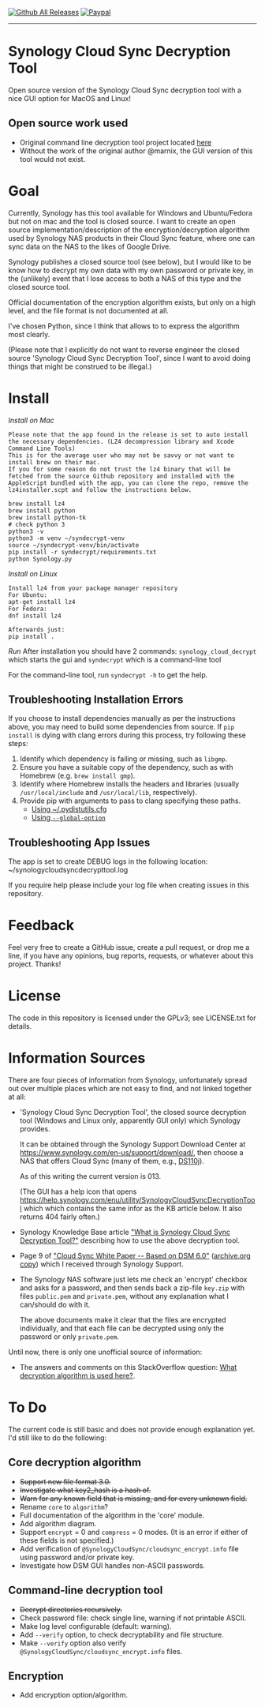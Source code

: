 [![Github All Releases](https://img.shields.io/github/downloads/anojht/synology-cloud-sync-decrypt-tool/total.svg)](https://github.com/anojht/synology-cloud-sync-decrypt-tool)
[![Paypal](https://img.shields.io/badge/paypal-donate-yellow.svg)](https://paypal.me/Anojh)

---

# Synology Cloud Sync Decryption Tool

Open source version of the Synology Cloud Sync decryption tool with a nice GUI option for MacOS and Linux!

## Open source work used

- Original command line decryption tool project located [here](https://github.com/marnix/synology-decrypt)
- Without the work of the original author @marnix, the GUI version of this tool would not exist.

# Goal

Currently, Synology has this tool available for Windows and Ubuntu/Fedora but not on mac and the tool is closed source.
I want to create an open source implementation/description of the encryption/decryption
algorithm used by Synology NAS products in their Cloud Sync feature, where one
can sync data on the NAS to the likes of Google Drive.

Synology publishes a closed source tool (see below), but I would like to be
know how to decrypt my own data with my own password or private key, in the
(unlikely) event that I lose access to both a NAS of this type and the closed
source tool.

Official documentation of the encryption algorithm exists, but only on a high
level, and the file format is not documented at all.

I've chosen Python, since I think that allows to to express the algorithm most
clearly.

(Please note that I explicitly do not want to reverse engineer the closed
source 'Synology Cloud Sync Decryption Tool', since I want to avoid doing
things that might be construed to be illegal.)

# Install

_Install on Mac_

```
Please note that the app found in the release is set to auto install the necessary dependencies. (LZ4 decompression library and Xcode Command Line Tools)
This is for the average user who may not be savvy or not want to install brew on their mac.
If you for some reason do not trust the lz4 binary that will be fetched from the source Github repository and installed with the AppleScript bundled with the app, you can clone the repo, remove the lz4installer.scpt and follow the instructions below.

brew install lz4
brew install python
brew install python-tk
# check python 3
python3 -v
python3 -m venv ~/syndecrypt-venv
source ~/syndecrypt-venv/bin/activate
pip install -r syndecrypt/requirements.txt
python Synology.py
```

_Install on Linux_

```
Install lz4 from your package manager repository
For Ubuntu:
apt-get install lz4
For Fedora:
dnf install lz4

Afterwards just:
pip install .
```

_Run_
After installation you should have 2 commands:
`synology_cloud_decrypt` which starts the gui
and `syndecrypt` which is a command-line tool

For the command-line tool, run `syndecrypt -h` to get the help.

## Troubleshooting Installation Errors

If you choose to install dependencies manually as per the instructions above, you may need to build some dependencies from source. If `pip install` is dying with clang errors during this process, try following these steps:

1. Identify which dependency is failing or missing, such as `libgmp`.
2. Ensure you have a suitable copy of the dependency, such as with Homebrew (e.g. `brew install gmp`).
3. Identify where Homebrew installs the headers and libraries (usually `/usr/local/include` and `/usr/local/lib`, respectively).
4. Provide pip with arguments to pass to clang specifying these paths.
   - [Using ~/.pydistutils.cfg](https://stackoverflow.com/a/19253719)
   - [Using `--global-option`](https://stackoverflow.com/a/28981343)

## Troubleshooting App Issues

The app is set to create DEBUG logs in the following location: ~/synologycloudsyncdecrypttool.log

If you require help please include your log file when creating issues in this repository.

# Feedback

Feel very free to create a GitHub issue, create a pull request, or drop me a
line, if you have any opinions, bug reports, requests, or whatever about this
project. Thanks!

# License

The code in this repository is licensed under the GPLv3; see LICENSE.txt for
details.

# Information Sources

There are four pieces of information from Synology, unfortunately spread out
over multiple places which are not easy to find, and not linked together at
all:

- 'Synology Cloud Sync Decryption Tool', the closed source decryption tool
  (Windows and Linux only, apparently GUI only) which Synology provides.

  It can be obtained through the Synology Support Download Center at
  https://www.synology.com/en-us/support/download/, then choose a NAS that
  offers Cloud Sync (many of them, e.g.,
  [DS110j](https://www.synology.com/en-us/support/download/DS110j)).

  As of this writing the current version is 013.

  (The GUI has a help icon that opens
  https://help.synology.com/enu/utility/SynologyCloudSyncDecryptionTool which
  which contains the same infor as the KB article below. It also returns
  404 fairly often.)

- Synology Knowledge Base article ["What is Synology Cloud Sync Decryption
  Tool?"](https://www.synology.com/en-global/knowledgebase/DSM/tutorial/Application/What_is_Synology_Cloud_Sync_Decryption_Tool)
  describing how to use the above decryption tool.

- Page 9 of ["Cloud Sync White Paper -- Based on DSM
  6.0"](https://global.download.synology.com/download/Document/WhitePaper/Synology_Cloud_Sync_White_Paper-Based_on_DSM_6.0.pdf)
  ([archive.org copy](https://web.archive.org/web/20160606190954/https://global.download.synology.com/download/Document/WhitePaper/Synology_Cloud_Sync_White_Paper-Based_on_DSM_6.0.pdf))
  which I received through Synology Support.

- The Synology NAS software just lets me check an 'encrypt' checkbox and asks
  for a password, and then sends back a zip-file `key.zip` with files
  `public.pem` and `private.pem`, without any explanation what I can/should do
  with it.

  The above documents make it clear that the files are encrypted individually,
  and that each file can be decrypted using only the password or only
  `private.pem`.

Until now, there is only one unofficial source of information:

- The answers and comments on this StackOverflow question: [What decryption algorithm is
  used here?](http://security.stackexchange.com/q/124838/3617).

# To Do

The current code is still basic and does not provide enough explanation yet. I'd still like to do the following:

## Core decryption algorithm

- ~~Support new file format 3.0.~~
- ~~Investigate what key2_hash is a hash of.~~
- ~~Warn for any known field that is missing, and for every unknown field.~~
- Rename `core` to `algorithm`?
- Full documentation of the algorithm in the 'core' module.
- Add algorithm diagram.
- Support `encrypt` = 0 and `compress` = 0 modes. (It is an error if either of these fields is not specified.)
- Add verification of `@SynologyCloudSync/cloudsync_encrypt.info` file using password and/or private key.
- Investigate how DSM GUI handles non-ASCII passwords.

## Command-line decryption tool

- ~~Decrypt directories recursively.~~
- Check password file: check single line, warning if not printable ASCII.
- Make log level configurable (default: warning).
- Add `--verify` option, to check decryptability and file structure.
- Make `--verify` option also verify `@SynologyCloudSync/cloudsync_encrypt.info` files.

## Encryption

- Add encryption option/algorithm.
